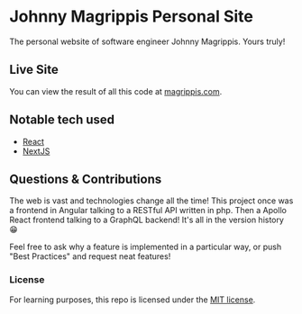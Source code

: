 # Johnny Magrippis Personal Site

The personal website of software engineer Johnny Magrippis. Yours truly!

## Live Site

You can view the result of all this code at
[magrippis.com](https://magrippis.com).

## Notable tech used

- [React]
- [NextJS]

## Questions & Contributions

The web is vast and technologies change all the time! This project once was a
frontend in Angular talking to a RESTful API written in php. Then a Apollo React frontend talking to a GraphQL backend! It's all in the version history 😁

Feel free to ask why a feature is implemented in a particular way, or push "Best
Practices" and request neat features!

### License

For learning purposes, this repo is licensed under the [MIT license][].

[react]: https://facebook.github.io/react/ "It's kind of a big deal"
[nextjs]: https://nextjs.org/ 'Isomorphic React framework'
[mit license]: http://opensource.org/licenses/MIT "Everyone's favourite license"
